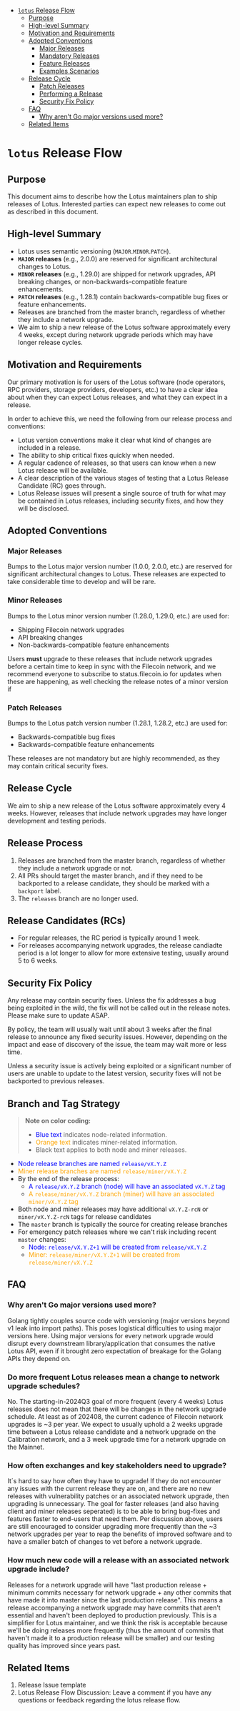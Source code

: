 
<!-- TOC -->

- [`lotus` Release Flow](#lotus-release-flow)
  - [Purpose](#purpose)
  - [High-level Summary](#high-level-summary)
  - [Motivation and Requirements](#motivation-and-requirements)
  - [Adopted Conventions](#adopted-conventions)
    - [Major Releases](#major-releases)
    - [Mandatory Releases](#mandatory-releases)
    - [Feature Releases](#feature-releases)
    - [Examples Scenarios](#examples-scenarios)
  - [Release Cycle](#release-cycle)
    - [Patch Releases](#patch-releases)
    - [Performing a Release](#performing-a-release)
    - [Security Fix Policy](#security-fix-policy)
  - [FAQ](#faq)
    - [Why aren't Go major versions used more?](#why-arent-go-major-versions-used-more)
  - [Related Items](#related-items)

<!-- /TOC -->

# `lotus` Release Flow

## Purpose

This document aims to describe how the Lotus maintainers plan to ship releases of Lotus. Interested parties can expect new releases to come out as described in this document.

## High-level Summary

- Lotus uses semantic versioning (`MAJOR`.`MINOR`.`PATCH`).
- **`MAJOR` releases** (e.g., 2.0.0) are reserved for significant architectural changes to Lotus.
- **`MINOR` releases** (e.g., 1.29.0) are shipped for network upgrades, API breaking changes, or non-backwards-compatible feature enhancements.
- **`PATCH` releases** (e.g., 1.28.1) contain backwards-compatible bug fixes or feature enhancements.
- Releases are branched from the master branch, regardless of whether they include a network upgrade.
- We aim to ship a new release of the Lotus software approximately every 4 weeks, except during network upgrade periods which may have longer release cycles.

## Motivation and Requirements

Our primary motivation is for users of the Lotus software (node operators, RPC providers, storage providers, developers, etc.) to have a clear idea about when they can expect Lotus releases, and what they can expect in a release.

In order to achieve this, we need the following from our release process and conventions:

- Lotus version conventions make it clear what kind of changes are included in a release.
- The ability to ship critical fixes quickly when needed.
- A regular cadence of releases, so that users can know when a new Lotus release will be available.
- A clear description of the various stages of testing that a Lotus Release Candidate (RC) goes through.
- Lotus Release issues will present a single source of truth for what may be contained in Lotus releases, including security fixes, and how they will be disclosed.

## Adopted Conventions

### Major Releases

Bumps to the Lotus major version number (1.0.0, 2.0.0, etc.) are reserved for significant architectural changes to Lotus. These releases are expected to take considerable time to develop and will be rare.

### Minor Releases

Bumps to the Lotus minor version number (1.28.0, 1.29.0, etc.) are used for:

- Shipping Filecoin network upgrades
- API breaking changes
- Non-backwards-compatible feature enhancements

Users **must** upgrade to these releases that include network upgrades before a certain time to keep in sync with the Filecoin network, and we recommend everyone to subscribe to status.filecoin.io for updates when these are happening, as well checking the release notes of a minor version if 

### Patch Releases

Bumps to the Lotus patch version number (1.28.1, 1.28.2, etc.) are used for:

- Backwards-compatible bug fixes
- Backwards-compatible feature enhancements

These releases are not mandatory but are highly recommended, as they may contain critical security fixes.

## Release Cycle

We aim to ship a new release of the Lotus software approximately every 4 weeks. However, releases that include network upgrades may have longer development and testing periods.

## Release Process

1. Releases are branched from the master branch, regardless of whether they include a network upgrade or not.
2. All PRs should target the master branch, and if they need to be backported to a release candidate, they should be marked with a `backport` label.
3. The `releases` branch are no longer used.

## Release Candidates (RCs)

- For regular releases, the RC period is typically around 1 week.
- For releases accompanying network upgrades, the release candiadte period is a lot longer to allow for more extensive testing, usually around 5 to 6 weeks.

## Security Fix Policy

Any release may contain security fixes. Unless the fix addresses a bug being exploited in the wild, the fix will not be called out in the release notes. Please make sure to update ASAP.

By policy, the team will usually wait until about 3 weeks after the final release to announce any fixed security issues. However, depending on the impact and ease of discovery of the issue, the team may wait more or less time.

Unless a security issue is actively being exploited or a significant number of users are unable to update to the latest version, security fixes will not be backported to previous releases.

## Branch and Tag Strategy

> **Note on color coding:**
> - <span style="color:blue">Blue text</span> indicates node-related information.
> - <span style="color:orange">Orange text</span> indicates miner-related information.
> - Black text applies to both node and miner releases.

* <span style="color:blue">Node release branches are named `release/vX.Y.Z`</span>
* <span style="color:orange">Miner release branches are named `release/miner/vX.Y.Z`</span>
* By the end of the release process:
  * <span style="color:blue">A `release/vX.Y.Z` branch (node) will have an associated `vX.Y.Z` tag</span>
  * <span style="color:orange">A `release/miner/vX.Y.Z` branch (miner) will have an associated `miner/vX.Y.Z` tag</span>
* Both node and miner releases may have additional `vX.Y.Z-rcN` or `miner/vX.Y.Z-rcN` tags for release candidates
* The `master` branch is typically the source for creating release branches
* For emergency patch releases where we can't risk including recent `master` changes:
  * <span style="color:blue">Node: `release/vX.Y.Z+1` will be created from `release/vX.Y.Z`</span>
  * <span style="color:orange">Miner: `release/miner/vX.Y.Z+1` will be created from `release/miner/vX.Y.Z`</span>
  
## FAQ

### Why aren't Go major versions used more?

Golang tightly couples source code with versioning (major versions beyond v1 leak into import paths). This poses logistical difficulties to using major versions here. Using major versions for every network upgrade would disrupt every downstream library/application that consumes the native Lotus API, even if it brought zero expectation of breakage for the Golang APIs they depend on.

### Do more frequent Lotus releases mean a change to network upgrade schedules?

No.  The starting-in-2024Q3 goal of more frequent (every 4 weeks) Lotus releases does not mean that there will be changes in the network upgrade schedule.  At least as of 202408, the current cadence of Filecoin network upgrades is ~3 per year.  We expect to usually uphold a 2 weeks upgrade time between a Lotus release candidate and a network upgrade on the Calibration network, and a 3 week upgrade time for a network upgrade on the Mainnet.

### How often exchanges and key stakeholders need to upgrade?

It´s hard to say how often they have to upgrade! If they do not encounter any issues with the current release they are on, and there are no new releases with vulnerability patches or an associated network upgrade, then upgrading is unnecessary. The goal for faster releases (and also having client and miner releases seperated) is to be able to bring bug-fixes and features faster to end-users that need them.  Per discussion above, users are still encouraged to consider upgrading more frequently than the ~3 network upgrades per year to reap the benefits of improved software and to have a smaller batch of changes to vet before a network upgrade.

### How much new code will a release with an associated network upgrade include?

Releases for a network upgrade will have "last production release + minimum commits necessary for network upgrade + any other commits that have made it into master since the last production release".  This means a release accompanying a network upgrade may have commits that aren't essential and haven't been deployed to production previously. This is a simplifier for Lotus maintainer, and we think the risk is acceptable because we'll be doing releases more frequently (thus the amount of commits that haven't made it to a production release will be smaller) and our testing quality has improved since years past.

## Related Items

1. Release Issue template
2. Lotus Release Flow Discussion: Leave a comment if you have any questions or feedback regarding the lotus release flow.